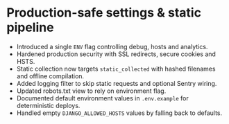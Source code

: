 # Production-safe settings & static pipeline

- Introduced a single `ENV` flag controlling debug, hosts and analytics.
- Hardened production security with SSL redirects, secure cookies and HSTS.
- Static collection now targets `static_collected` with hashed filenames and offline compilation.
- Added logging filter to skip static requests and optional Sentry wiring.
- Updated robots.txt view to rely on environment flag.
- Documented default environment values in `.env.example` for deterministic deploys.
- Handled empty `DJANGO_ALLOWED_HOSTS` values by falling back to defaults.

